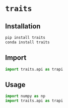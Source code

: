 # `traits`

## Installation

```py
pip install traits
conda install traits

```

## Import
```py
import traits.api as trapi

```

## Usage

```py
import numpy as np
import traits.api as trapi



```
